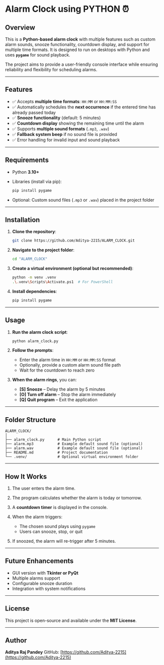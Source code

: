# Alarm Clock using PYTHON ⏰

## Overview

This is a **Python-based alarm clock** with multiple features such as custom alarm sounds, snooze functionality, countdown display, and support for multiple time formats. It is designed to run on desktops with Python and uses **`pygame`** for sound playback.

The project aims to provide a user-friendly console interface while ensuring reliability and flexibility for scheduling alarms.

---

## Features

* ✅ Accepts **multiple time formats**: `HH:MM` or `HH:MM:SS`
* ✅ Automatically schedules the **next occurrence** if the entered time has already passed today
* ✅ **Snooze functionality** (default: 5 minutes)
* ✅ **Countdown display** showing the remaining time until the alarm
* ✅ Supports **multiple sound formats** (`.mp3`, `.wav`)
* ✅ **Fallback system beep** if no sound file is provided
* ✅ Error handling for invalid input and sound playback

---

## Requirements

* Python **3.10+**

* Libraries (install via pip):

  ```bash
  pip install pygame
  ```

* Optional: Custom sound files (`.mp3` or `.wav`) placed in the project folder

---

## Installation

1. **Clone the repository**:

   ```bash
   git clone https://github.com/Aditya-2215/ALARM_CLOCK.git
   ```

2. **Navigate to the project folder**:

   ```bash
   cd "ALARM_CLOCK"
   ```

3. **Create a virtual environment (optional but recommended)**:

   ```bash
   python -m venv .venv
   .\.venv\Scripts\Activate.ps1  # For PowerShell
   ```

4. **Install dependencies**:

   ```bash
   pip install pygame
   ```

---

## Usage

1. **Run the alarm clock script**:

   ```bash
   python alarm_clock.py
   ```

2. **Follow the prompts**:

   * Enter the alarm time in `HH:MM` or `HH:MM:SS` format
   * Optionally, provide a custom alarm sound file path
   * Wait for the countdown to reach zero

3. **When the alarm rings**, you can:

   * **\[S] Snooze** – Delay the alarm by 5 minutes
   * **\[O] Turn off alarm** – Stop the alarm immediately
   * **\[Q] Quit program** – Exit the application

---

## Folder Structure

```
ALARM_CLOCK/
│
├── alarm_clock.py      # Main Python script
├── alarm.mp3           # Example default sound file (optional)
├── alarm.wav           # Example default sound file (optional)
├── README.md           # Project documentation
└── .venv/              # Optional virtual environment folder
```

---

## How It Works

1. The user enters the alarm time.
2. The program calculates whether the alarm is today or tomorrow.
3. A **countdown timer** is displayed in the console.
4. When the alarm triggers:

   * The chosen sound plays using `pygame`
   * Users can snooze, stop, or quit
5. If snoozed, the alarm will re-trigger after 5 minutes.

---

## Future Enhancements

* GUI version with **Tkinter or PyQt**
* Multiple alarms support
* Configurable snooze duration
* Integration with system notifications

---

## License

This project is open-source and available under the **MIT License**.

---

## Author

**Aditya Raj Pandey**
GitHub: [https://github.com/Aditya-2215](https://github.com/Aditya-2215)
